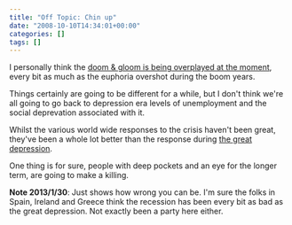```yaml
---
title: "Off Topic: Chin up"
date: "2008-10-10T14:34:01+00:00"
categories: []
tags: []
---
```


I personally think the <a href="http://www.independent.co.uk/opinion/commentators/hamish-mcrae/hamish-mcrae-its-bad-may-get-worse-but-its-no-great-depression-955492.html">doom &amp; gloom is being overplayed at the moment</a>, every bit as much as the euphoria overshot during the boom years.

Things certainly are going to be different for a while, but I don't think we're all going to go back to depression era levels of unemployment and the social deprevation associated with it.

Whilst the various world wide responses to the crisis haven't been great, they've been a whole lot better than the response during <a href="http://en.wikipedia.org/wiki/Great_Depression">the great depression</a>.

One thing is for sure, people with deep pockets and an eye for the longer term, are going to make a killing.

<strong>Note 2013/1/30</strong>: Just shows how wrong you can be. I'm sure the folks in Spain, Ireland and Greece think the recession has been every bit as bad as the great depression. Not exactly been a party here either.
